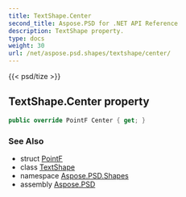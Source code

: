 ```yaml
---
title: TextShape.Center
second_title: Aspose.PSD for .NET API Reference
description: TextShape property. 
type: docs
weight: 30
url: /net/aspose.psd.shapes/textshape/center/
---
```

{{< psd/tize >}}
## TextShape.Center property

```csharp
public override PointF Center { get; }
```

### See Also

* struct [PointF](../../../aspose.psd/pointf/)
* class [TextShape](../)
* namespace [Aspose.PSD.Shapes](../../textshape/)
* assembly [Aspose.PSD](../../../)


